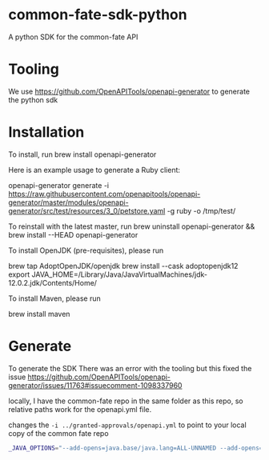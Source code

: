 # common-fate-sdk-python

A python SDK for the common-fate API

# Tooling

We use https://github.com/OpenAPITools/openapi-generator to generate the python sdk

# Installation

To install, run brew install openapi-generator

Here is an example usage to generate a Ruby client:

openapi-generator generate -i https://raw.githubusercontent.com/openapitools/openapi-generator/master/modules/openapi-generator/src/test/resources/3_0/petstore.yaml -g ruby -o /tmp/test/

To reinstall with the latest master, run brew uninstall openapi-generator && brew install --HEAD openapi-generator

To install OpenJDK (pre-requisites), please run

brew tap AdoptOpenJDK/openjdk
brew install --cask adoptopenjdk12
export JAVA_HOME=/Library/Java/JavaVirtualMachines/jdk-12.0.2.jdk/Contents/Home/

To install Maven, please run

brew install maven

# Generate

To generate the SDK
There was an error with the tooling but this fixed the issue https://github.com/OpenAPITools/openapi-generator/issues/11763#issuecomment-1098337960

locally, I have the common-fate repo in the same folder as this repo, so relative paths work for the openapi.yml file.

changes the `-i ../granted-approvals/openapi.yml` to point to your local copy of the common fate repo

```bash
_JAVA_OPTIONS="--add-opens=java.base/java.lang=ALL-UNNAMED --add-opens=java.base/java.util=ALL-UNNAMED" openapi-generator generate -g python -i ../granted-approvals/openapi.yml
```
